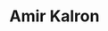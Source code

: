 ---
title: Amir Kalron
linkedin: amir-kalron-7687a31
github: amirkalron

logzio-role: Software engineer
sitemap: false
---